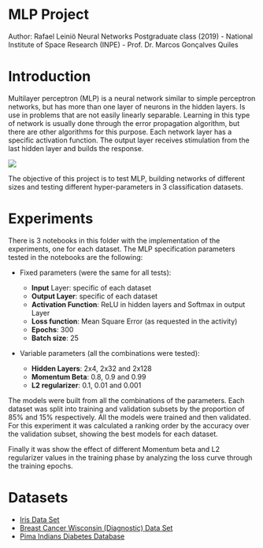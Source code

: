 # MLP Project
Author: Rafael Leiniö
Neural Networks Postgraduate class (2019) - National Institute of Space Research (INPE) - Prof. Dr. Marcos Gonçalves Quiles

# Introduction
Multilayer perceptron (MLP) is a neural network similar to simple perceptron networks, but has more than one layer of neurons in the hidden layers. Is use in problems that are not easily linearly separable. Learning in this type of network is usually done through the error propagation algorithm, but there are other algorithms for this purpose. Each network layer has a specific activation function. The output layer receives stimulation from the last hidden layer and builds the response.

![](https://elogeel.files.wordpress.com/2010/05/050510_1627_multilayerp1.png?w=700)

The objective of this project is to test MLP, building networks of different sizes and testing different hyper-parameters in 3 classification datasets. 

# Experiments
There is 3 notebooks in this folder with the implementation of the experiments, one for each dataset. The MLP specification parameters tested in the notebooks are the following:

- Fixed parameters (were the same for all tests):
    - **Input** Layer: specific of each dataset
    - **Output Layer**: specific of each dataset
    - **Activation Function**: ReLU in hidden layers and Softmax in output Layer
    - **Loss function**: Mean Square Error (as requested in the activity)
    - **Epochs**: 300
    - **Batch size**: 25

- Variable parameters (all the combinations were tested):
    - **Hidden Layers**: 2x4, 2x32 and 2x128
    - **Momentum Beta**: 0.8, 0.9 and 0.99
    - **L2 regularizer**: 0.1, 0.01 and 0.001

The models were built from all the combinations of the parameters. Each dataset was split into training and validation subsets by the proportion of 85% and 15% respectively. All the models were trained and then validated. For this experiment it was calculated a ranking order by the accuracy over the validation subset, showing the best models for each dataset.

Finally it was show the effect of different Momentum beta and L2 regularizer values in the training phase by analyzing the loss curve through the training epochs.

# Datasets
- [Iris Data Set](https://archive.ics.uci.edu/ml/datasets/Iris)
- [Breast Cancer Wisconsin (Diagnostic) Data Set](https://archive.ics.uci.edu/ml/datasets/Breast+Cancer+Wisconsin+(Diagnostic))
- [Pima Indians Diabetes Database](https://www.kaggle.com/uciml/pima-indians-diabetes-database)


